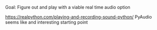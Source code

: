 Goal: Figure out and play with a viable real time audio option

https://realpython.com/playing-and-recording-sound-python/
PyAudio seems like and interesting starting point